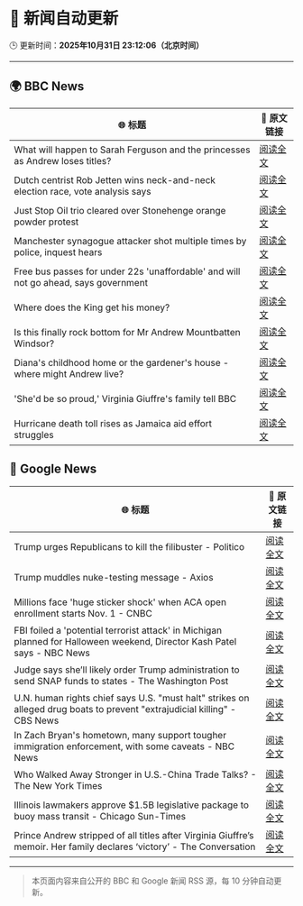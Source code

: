 # 🧠 新闻自动更新

🕒 更新时间：**2025年10月31日 23:12:06（北京时间）**

---

## 🌍 BBC News

| 🌐 标题 | 🔗 原文链接 |
|--------|-------------|
| What will happen to Sarah Ferguson and the princesses as Andrew loses titles? | [阅读全文](https://www.bbc.com/news/articles/c5ylk9r336zo?at_medium=RSS&at_campaign=rss) |
| Dutch centrist Rob Jetten wins neck-and-neck election race, vote analysis says | [阅读全文](https://www.bbc.com/news/articles/cq6z5e5y55eo?at_medium=RSS&at_campaign=rss) |
| Just Stop Oil trio cleared over Stonehenge orange powder protest | [阅读全文](https://www.bbc.com/news/articles/cjekdqj7529o?at_medium=RSS&at_campaign=rss) |
| Manchester synagogue attacker shot multiple times by police, inquest hears | [阅读全文](https://www.bbc.com/news/articles/c629qyndq89o?at_medium=RSS&at_campaign=rss) |
| Free bus passes for under 22s 'unaffordable' and will not go ahead, says government | [阅读全文](https://www.bbc.com/news/articles/ce9drlgenjno?at_medium=RSS&at_campaign=rss) |
| Where does the King get his money? | [阅读全文](https://www.bbc.com/news/articles/cwy5lzq94gqo?at_medium=RSS&at_campaign=rss) |
| Is this finally rock bottom for Mr Andrew Mountbatten Windsor? | [阅读全文](https://www.bbc.com/news/articles/c62elnjnqqxo?at_medium=RSS&at_campaign=rss) |
| Diana's childhood home or the gardener's house - where might Andrew live? | [阅读全文](https://www.bbc.com/news/articles/c201zvrpvw9o?at_medium=RSS&at_campaign=rss) |
| 'She'd be so proud,' Virginia Giuffre's family tell BBC | [阅读全文](https://www.bbc.com/news/articles/cy9pn12w4n8o?at_medium=RSS&at_campaign=rss) |
| Hurricane death toll rises as Jamaica aid effort struggles | [阅读全文](https://www.bbc.com/news/articles/clylqpyg8pjo?at_medium=RSS&at_campaign=rss) |

## 📰 Google News

| 🌐 标题 | 🔗 原文链接 |
|--------|-------------|
| Trump urges Republicans to kill the filibuster - Politico | [阅读全文](https://news.google.com/rss/articles/CBMiiwFBVV95cUxPbENhbmxGQ2p3N0RkN1lXYWs2cXlsVmR6clZGYjR0Vl9CNVk0amlGM3N2a1ZVU1FsLXJrTGNhX0s2OXRlWmlkT3F0ZlNhQTc2eXZSTEhNMWQwYTNhN0R6M2dvZ1g3Q0NpWnFyMGJPWnhuTFpLSlR3Z1cwNDNNUlBleTJlWjdsenBOQk8w?oc=5) |
| Trump muddles nuke-testing message - Axios | [阅读全文](https://news.google.com/rss/articles/CBMigAFBVV95cUxQUXdmdEszNlExZnFpeUhKdWNHSzhkQl9iZVhhOEJXQWpDTjZITUtJeTZFZkhhZ1I3R2t2SjZVaU5nQkJtWHZuZkU5cldiVy1BaXJ6V2VwZEpwd09yT2dld2Vta2xKa3dxYzQ5Qk1zTVp4TTV4NjlGWXdsb1ZwczBfTQ?oc=5) |
| Millions face 'huge sticker shock' when ACA open enrollment starts Nov. 1 - CNBC | [阅读全文](https://news.google.com/rss/articles/CBMiigFBVV95cUxPRllydE04UHB0QmN4Vk5KOGhobThCQmJLQk0zMnJGeHR2czhoZGEzQ3Y1TnpfNmFibUI3UHRCRDZCckJ5MnNrclc1SjFXVzYzdnNobllFMzhKYmVNVHFUSWdLeVdpVjdKOGtuQUhxSThFSVM4V1Z0WXViZVEwcGpxdFVsUzN6d3p4VGfSAY8BQVVfeXFMT25feEtpcmpxcXZsZE1LcEdpTEQtRVJINFNjejJuY2R5QTljdXBGV2tXZHN4cTdNWHQzNzUtbFRMc1BtSjllYlY1OVZ5eWdTQkgySlFDUHM0MEpxZm9tbmRJTElTZGJJejlxQkdsM1pEQ3VTQ2NQenFYcHlzX2RscThRVk43ckY5NDBjbzRJRFU?oc=5) |
| FBI foiled a 'potential terrorist attack' in Michigan planned for Halloween weekend, Director Kash Patel says - NBC News | [阅读全文](https://news.google.com/rss/articles/CBMiugFBVV95cUxNOEk5NmRUa3JIVmNqSXNjaF8wTHl1aGtlQ1k4YjZpRks0VGVuNWZEdlZxT0x3ejVsWC1JMTBQQ2c5N3JkRUs4UDRkanhWSHBtLWZlb2hwaXNVMFdCYzhxM2E3Rmd2TFh3SHo1MFcwdDhKSXJrNGE1clRueUNtWVZ3aTBoTkNZTjl3MmwyaF9KTU1BdG10UUw1STZlYkJ6eDZOcFpLbUdhLV9TRDh3Q1lTZ3RkSnF4TFdVb1HSAVZBVV95cUxPYmVVcFJWV0FrQTY0RTFrdUFKNWgzdTNZRlRCRXdyY21KeElmeXd0YXE0QXpZRVdPWVUzYjB2anRyYjBHaWNfLVY5RFQtMFlMem5qSkVNQQ?oc=5) |
| Judge says she’ll likely order Trump administration to send SNAP funds to states - The Washington Post | [阅读全文](https://news.google.com/rss/articles/CBMiigFBVV95cUxQWjRyNWRIaHdmb1lnSno3NHI2NW5FZ1lNTjktaWVFTVhRd2hZUnItZUZTLTMtbWpWMW8xNXVlb0dRRW9MOWVvOU9jRURFV2NiREV6eDF6OENqSHZleFBteWxkazFrbUZfeThWTWxvR21KeW9LNlZrOFRPT010ajVOZzB3bXdjanlGbmc?oc=5) |
| U.N. human rights chief says U.S. "must halt" strikes on alleged drug boats to prevent "extrajudicial killing" - CBS News | [阅读全文](https://news.google.com/rss/articles/CBMipwFBVV95cUxPd1U4TWsyWWhGVHdNY1N2SmZEUlJ0bFo4R3RnaURKbm1OSjlIamJIRVlNZ0tLbThNUF9sVi1lVGZBOFFtUzN2WXoxU0k3WWxkU09tSm1rVW43dmlBaHAwVjIxWGlWdXhsV0Q1OVlKcHphbHhRSTNISk1kbFRYbThZN0tYVU1BYzhTSTlrTGRWVFFqdHZzQ3RTQmo1SndPMkFqWHVFWmp5d9IBrAFBVV95cUxQNkZOOEpHLVhQWEw0V2kxTjVEQ0p0bUozNnFpdUlZaU1HZENtVGRnU1hxT0NOaElneDMxR3h1VVlMZWZ5RzdwNVUtVjVxTkhhU1RqRW95UUMxMERzeUhHYnRxSXJzaDNwT3M5dkZWS1ZWTGR0NGdMZW5vaG9qQk9rckJJbnQwOXpWTldhZ1JGbEstQmlkZm5CYVBEdmVZQUF2OF8wMjljS040aHdB?oc=5) |
| In Zach Bryan's hometown, many support tougher immigration enforcement, with some caveats - NBC News | [阅读全文](https://news.google.com/rss/articles/CBMinwFBVV95cUxPMURxU21feU9HTHdzNTN1MDNHb0tjLThQWlpoM2l1OGNVamdBa1pTU3o4MDd3T2lPUml3TEdDYUY3MDlxNVM2THZZQi1reDVseWNXdmRlNjhiZDEzbnlNU0hKdGF6dGdtY0dNbHZqUnpYYW5SUzhDV0hYLWt1a25QVGtoQXN4aXFWUE10anBFSWFlSGtKbmtOb0RmS0ZMMVHSAVZBVV95cUxPYnl3c0tnc0VQUThDM1ZBRUtPWXdrRFEzZ1pmUnl0eWs5UWdoWUI4UmlXc1oyN0M5MjNGeWMycGdyWTU2alB5b3EzdDVGY2daaXVCX2Y5dw?oc=5) |
| Who Walked Away Stronger in U.S.-China Trade Talks? - The New York Times | [阅读全文](https://news.google.com/rss/articles/CBMidEFVX3lxTE9IcTFOTl9Pd2RaSm90dU1vcldORE81RUk2cjZzQkYzTWJ5cGVGLXRJWldvUWdTT3ptSWtYYzJPU21lSHRDaHdIQTdva2xkc2lxaXEyX2VOVWQ4Vmw2NHlFTjhUc0VMcWtwVjFyT0t2aTd5bHZr?oc=5) |
| Illinois lawmakers approve $1.5B legislative package to buoy mass transit - Chicago Sun-Times | [阅读全文](https://news.google.com/rss/articles/CBMi3wFBVV95cUxNR2FkRGIwZWh1VGlWOFR1OUxWdXp0QXA4VXhrTW5pRktzYzNEZ0tDeURzWVZzWDFPOS1Hb21JV19zdVhmZGNfdDhQMHAtX2RfRWdYVU5MNmVfOFNwakpscllta0cyQXVlSzBCZ2JOWEk1S1NibG5udTEzNzVXcEdGN1M1MkVPUTU4WWZtWksydzZPb0pUUXVLMEp2OUYwUTJtY3JnUGxXbVBpTVhiRi1YMXFibXFxaHV2VzYzWlpTX21MTWttdldnUVlFSU1IbGk0N1dNTDktVkcxUkJTY1VN?oc=5) |
| Prince Andrew stripped of all titles after Virginia Giuffre’s memoir. Her family declares ‘victory’ - The Conversation | [阅读全文](https://news.google.com/rss/articles/CBMiygFBVV95cUxQeWNNZUpJSlBDamVONHp0YkVLNEpSUDhIRGIxOHdmelN0VUN4QjVkTEt3TThRRGo5Ny1Gd3Q3RGJyUVpjaUZocGlDN1kwNk9tZTRKTjlGVnRJVjRUUFhmdWRVdEFTeGlCNXRVbmVOellTVXlHY3M0YllBN2VLNEJaaEpfZTBPZ190U0FqNUtjaTdkTHRUNGtIVlZvU0FFMkh5Ull1VnN4dE9JWm5JWDZFNk12OGJNemhOU2lCbGNjRUZOUUpVcnRIN0Zn?oc=5) |

---
> 本页面内容来自公开的 BBC 和 Google 新闻 RSS 源，每 10 分钟自动更新。